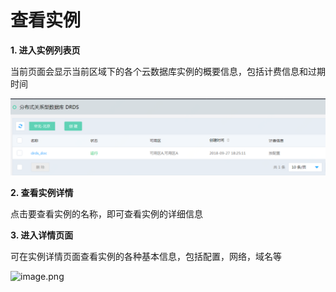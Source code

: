 # 查看实例

**1. 进入实例列表页**

当前页面会显示当前区域下的各个云数据库实例的概要信息，包括计费信息和过期时间

![实例列表](../../../../../image/DRDS/instance_list.png)

**2. 查看实例详情**

点击要查看实例的名称，即可查看实例的详细信息

**3. 进入详情页面**

可在实例详情页面查看实例的各种基本信息，包括配置，网络，域名等

![image.png](https://img1.jcloudcs.com/cms/2025d02f-a40f-4e0b-b41b-2c47f042c07b20180704173629.png)
